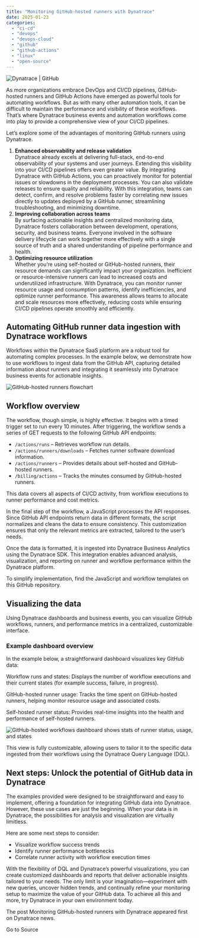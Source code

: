 ```yaml
---
title: "Monitoring GitHub-hosted runners with Dynatrace"
date: 2025-01-23
categories: 
  - "ci-cd"
  - "devops"
  - "devops-cloud"
  - "github"
  - "github-actions"
  - "linux"
  - "open-source"
---
```


![Dynatrace | GitHub](https://dt-cdn.net/wp-content/uploads/2023/02/github-dark-300x169.png)

As more organizations embrace DevOps and CI/CD pipelines, GitHub-hosted runners and GitHub Actions have emerged as powerful tools for automating workflows. But as with many other automation tools, it can be difficult to maintain the performance and visibility of these workflows. That’s where Dynatrace business events and automation workflows come into play to provide a comprehensive view of your CI/CD pipelines.

Let’s explore some of the advantages of monitoring GitHub runners using Dynatrace.

1. **Enhanced observability and release validation**  
    Dynatrace already excels at delivering full-stack, end-to-end observability of your systems and user journeys. Extending this visibility into your CI/CD pipelines offers even greater value. By integrating Dynatrace with GitHub Actions, you can proactively monitor for potential issues or slowdowns in the deployment processes. You can also validate releases to ensure quality and reliability. With this integration, teams can detect, confirm, and resolve problems faster by correlating new issues directly to updates deployed by a GitHub runner, streamlining troubleshooting, and minimizing downtime.
2. **Improving collaboration across teams**  
    By surfacing actionable insights and centralized monitoring data, Dynatrace fosters collaboration between development, operations, security, and business teams. Everyone involved in the software delivery lifecycle can work together more effectively with a single source of truth and a shared understanding of pipeline performance and health.
3. **Optimizing resource utilization**  
    Whether you’re using self-hosted or GitHub-hosted runners, their resource demands can significantly impact your organization. Inefficient or resource-intensive runners can lead to increased costs and underutilized infrastructure. With Dynatrace, you can monitor runner resource usage and consumption patterns, identify inefficiencies, and optimize runner performance. This awareness allows teams to allocate and scale resources more effectively, reducing costs while ensuring CI/CD pipelines operate smoothly and efficiently.

## Automating GitHub runner data ingestion with Dynatrace workflows

Workflows within the Dynatrace SaaS platform are a robust tool for automating complex processes. In the example below, we demonstrate how to use workflows to ingest data from the GitHub API, capturing detailed information about runners and integrating it seamlessly into Dynatrace business events for actionable insights.

![GitHub-hosted runners flowchart](https://dt-cdn.net/wp-content/uploads/2025/01/github_runners_flowchart.png)

## Workflow overview

The workflow, though simple, is highly effective. It begins with a timed trigger set to run every 10 minutes. After triggering, the workflow sends a series of GET requests to the following GitHub API endpoints:

- `/actions/runs` – Retrieves workflow run details.
- `/actions/runners/downloads` – Fetches runner software download information.
- `/actions/runners` – Provides details about self-hosted and GitHub-hosted runners.
- `/billing/actions` – Tracks the minutes consumed by GitHub-hosted runners.

This data covers all aspects of CI/CD activity, from workflow executions to runner performance and cost metrics.

In the final step of the workflow, a JavaScript processes the API responses. Since GitHub API endpoints return data in different formats, the script normalizes and cleans the data to ensure consistency. This customization ensures that only the relevant metrics are extracted, tailored to the user’s needs.

Once the data is formatted, it is ingested into Dynatrace Business Analytics using the Dynatrace SDK. This integration enables advanced analysis, visualization, and reporting on runner and workflow performance within the Dynatrace platform.

To simplify implementation, find the JavaScript and workflow templates on this GitHub repository.

## Visualizing the data

Using Dynatrace dashboards and business events, you can visualize GitHub workflows, runners, and performance metrics in a centralized, customizable interface.

### Example dashboard overview

In the example below, a straightforward dashboard visualizes key GitHub data:

Workflow runs and states: Displays the number of workflow executions and their current states (for example success, failure, in progress).

GitHub-hosted runner usage: Tracks the time spent on GitHub-hosted runners, helping monitor resource usage and associated costs.

Self-hosted runner status: Provides real-time insights into the health and performance of self-hosted runners.

![GitHub-hosted workflows dashboard shows stats of runner status, usage, and states](https://dt-cdn.net/wp-content/uploads/2025/01/github_runners_dashboard.png)

This view is fully customizable, allowing users to tailor it to the specific data ingested from their workflows using the Dynatrace Query Language (DQL).

## Next steps: Unlock the potential of GitHub data in Dynatrace

The examples provided were designed to be straightforward and easy to implement, offering a foundation for integrating GitHub data into Dynatrace. However, these use cases are just the beginning. When your data is in Dynatrace, the possibilities for analysis and visualization are virtually limitless.

Here are some next steps to consider:

- Visualize workflow success trends
- Identify runner performance bottlenecks
- Correlate runner activity with workflow execution times

With the flexibility of DQL and Dynatrace’s powerful visualizations, you can create customized dashboards and reports that deliver actionable insights tailored to your needs. The only limit is your imagination—experiment with new queries, uncover hidden trends, and continually refine your monitoring setup to maximize the value of your GitHub data. To achieve all this and more, try Dynatrace in your own environment today.

The post Monitoring GitHub-hosted runners with Dynatrace appeared first on Dynatrace news.

Go to Source
